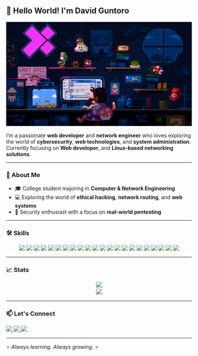 
## 👋 Hello World! I'm David Guntoro

<p align="center">
  <img src="./WELCOME.gif" alt="welcome gif" width="620">
</p>

I’m a passionate **web developer** and **network engineer** who loves exploring the world of **cybersecurity**, **web technologies**, and **system administration**.  
Currently focusing on **Web developer**, and **Linux-based networking solutions**.


---

### 🚀 About Me

- 🎓 College student majoring in **Computer & Network Engineering**  
- 💻 Exploring the world of **ethical hacking**, **network routing**, and **web systems**  
- 🔐 Security enthusiast with a focus on **real-world pentesting**

---

### 🛠️ Skills

<p align="center">
  <a href="#"><img src="https://img.shields.io/badge/ChatGPT-74aa9c?style=for-the-badge&logo=openai&logoColor=white"></a>
  <a href="#"><img src="https://img.shields.io/badge/JavaScript-323330?style=for-the-badge&logo=javascript&logoColor=F7DF1E"></a>
  <a href="#"><img src="https://img.shields.io/badge/json-5E5C5C?style=for-the-badge&logo=json&logoColor=white"></a>
  <a href="#"><img src="https://img.shields.io/badge/PHP-777BB4?style=for-the-badge&logo=php&logoColor=white"></a>
  <a href="#"><img src="https://img.shields.io/badge/Python-FFD43B?style=for-the-badge&logo=python&logoColor=blue"></a>
  <a href="#"><img src="https://img.shields.io/badge/Debian-A81D33?style=for-the-badge&logo=debian&logoColor=white"></a>
  <a href="#"><img src="https://img.shields.io/badge/iOS-000000?style=for-the-badge&logo=ios&logoColor=white"></a>
  <a href="#"><img src="https://img.shields.io/badge/Kali_Linux-557C94?style=for-the-badge&logo=kali-linux&logoColor=white"></a>
  <a href="#"><img src="https://img.shields.io/badge/OpenWrt-00B5E2?style=for-the-badge&logo=OpenWrt&logoColor=white"></a>
  <a href="#"><img src="https://img.shields.io/badge/Ubuntu-E95420?style=for-the-badge&logo=ubuntu&logoColor=white"></a>
  <a href="#"><img src="https://img.shields.io/badge/Windows-0078D6?style=for-the-badge&logo=windows&logoColor=white"></a>
  <a href="#"><img src="https://img.shields.io/badge/CISCO-1BA0D7?style=for-the-badge&logo=cisco&logoColor=white"></a>
  <a href="#"><img src="https://img.shields.io/badge/Wireshark-1679A7?style=for-the-badge&logo=Wireshark&logoColor=white"></a>
  <a href="#"><img src="https://img.shields.io/badge/burpsuite-FF6633?style=for-the-badge&logo=burpsuite&logoColor=white"></a>
  <a href="#"><img src="https://img.shields.io/badge/metasploit-2596CD?style=for-the-badge&logo=metasploit&logoColor=white"></a>
  <a href="#"><img src="https://img.shields.io/badge/Proxmox-E57000?style=for-the-badge&logo=proxmox&logoColor=white"></a>
  <a href="#"><img src="https://img.shields.io/badge/Apache-D22128?style=for-the-badge&logo=Apache&logoColor=white"></a>
  <a href="#"><img src="https://img.shields.io/badge/Astro-0C1222?style=for-the-badge&logo=astro&logoColor=FDFDFE"></a>
  <a href="#"><img src="https://img.shields.io/badge/Composer-885630?style=for-the-badge&logo=Composer&logoColor=white"></a>
  <a href="#"><img src="https://img.shields.io/badge/Laravel-FF2D20?style=for-the-badge&logo=laravel&logoColor=white"></a>
  <a href="#"><img src="https://img.shields.io/badge/Nginx-009639?style=for-the-badge&logo=nginx&logoColor=white"></a>
  <a href="#"><img src="https://img.shields.io/badge/React-20232A?style=for-the-badge&logo=react&logoColor=61DAFB"></a>
</p>

---

### 📈 Stats

<p align="center">
  <img src="https://github-readme-stats.vercel.app/api?username=VIDD7&show_icons=true&theme=tokyonight">
  <br>
  <img src="https://komarev.com/ghpvc/?username=VIDD7&color=blue&style=for-the-badge">

</p>


---

### 📫 Let's Connect
<p>
  <a href="mailto:xirooseven@gmail.com">
    <img src="https://img.shields.io/badge/Gmail-D14836?style=for-the-badge&logo=gmail&logoColor=white">
  </a>
  <a href="https://vstra.my.id">
    <img src="https://img.shields.io/badge/website-000000?style=for-the-badge&logo=About.me&logoColor=white" >
  </a>
  <a href="https://t.me/@vidynnn">
    <img src="https://img.shields.io/badge/Telegram-2CA5E0?style=for-the-badge&logo=telegram&logoColor=white">
  </a>
</p>

---

⭐️ *Always learning. Always growing.* ⭐️
